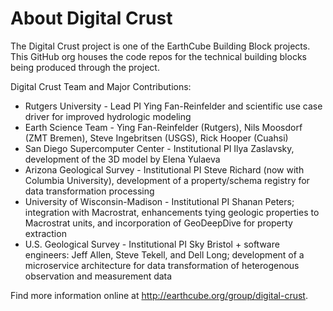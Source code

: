 # About Digital Crust
The Digital Crust project is one of the EarthCube Building Block projects. This GitHub org houses the code repos for the technical building blocks being produced through the project.

Digital Crust Team and Major Contributions:

* Rutgers University - Lead PI Ying Fan-Reinfelder and scientific use case driver for improved hydrologic modeling
* Earth Science Team - Ying Fan-Reinfelder (Rutgers), Nils Moosdorf (ZMT Bremen), Steve Ingebritsen (USGS), Rick Hooper (Cuahsi)
* San Diego Supercomputer Center - Institutional PI Ilya Zaslavsky, development of the 3D model by Elena Yulaeva
* Arizona Geological Survey - Institutional PI Steve Richard (now with Columbia University), development of a property/schema registry for data transformation processing
* University of Wisconsin-Madison - Institutional PI Shanan Peters; integration with Macrostrat, enhancements tying geologic properties to Macrostrat units, and incorporation of GeoDeepDive for property extraction
* U.S. Geological Survey - Institutional PI Sky Bristol + software engineers: Jeff Allen, Steve Tekell, and Dell Long; development of a microservice architecture for data transformation of heterogenous observation and measurement data

Find more information online at http://earthcube.org/group/digital-crust.
